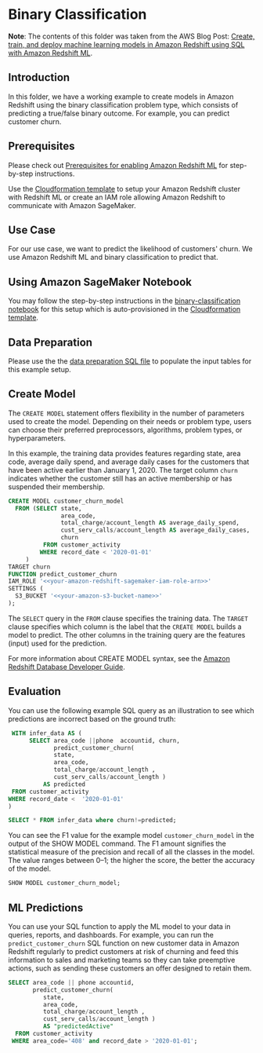 # Binary Classification

**Note**: The contents of this folder was taken from the AWS Blog Post: [Create, train, and deploy machine learning models in Amazon Redshift using SQL with Amazon Redshift ML](https://aws.amazon.com/blogs/big-data/create-train-and-deploy-machine-learning-models-in-amazon-redshift-using-sql-with-amazon-redshift-ml/).

## Introduction

In this folder, we have a working example to create models in Amazon Redshift using the binary classification problem type, which consists of predicting a true/false binary outcome. For example, you can predict customer churn.


## Prerequisites

Please check out [Prerequisites for enabling Amazon Redshift ML](https://aws.amazon.com/blogs/big-data/create-train-and-deploy-machine-learning-models-in-amazon-redshift-using-sql-with-amazon-redshift-ml/) for step-by-step instructions.

Use the [Cloudformation template](../cloud-formation/cloud-formation-template.yaml) to setup your Amazon Redshift cluster with Redshift ML or create an IAM role allowing Amazon Redshift to communicate with Amazon SageMaker.   

## Use Case

For our use case, we want to predict the likelihood of customers' churn. We use Amazon Redshift ML and binary classification to predict that.


## Using Amazon SageMaker Notebook

You may follow the step-by-step instructions in the [binary-classification notebook](./binary-classification.ipynb) for this setup which is auto-provisioned in the [Cloudformation template](../cloud-formation/cloud-formation-template.yaml).

## Data Preparation

Please use the the [data preparation SQL file](./data_preparation.sql) to populate the input tables for this example setup.

## Create Model

The `CREATE MODEL` statement offers flexibility in the number of parameters used to create the model. Depending on their needs or problem type, users can choose their preferred preprocessors, algorithms, problem types, or hyperparameters.

In this example, the training data provides features regarding state, area code, average daily spend, and average daily cases for the customers that have been active earlier than January 1, 2020. The target column `churn` indicates whether the customer still has an active membership or has suspended their membership.


```SQL
CREATE MODEL customer_churn_model
  FROM (SELECT state,
               area_code,
               total_charge/account_length AS average_daily_spend,
               cust_serv_calls/account_length AS average_daily_cases,
               churn
          FROM customer_activity
         WHERE record_date < '2020-01-01'
     )
TARGET churn
FUNCTION predict_customer_churn
IAM_ROLE '<<your-amazon-redshift-sagemaker-iam-role-arn>>'
SETTINGS (
  S3_BUCKET '<<your-amazon-s3-bucket-name>>'
);
```


The `SELECT` query in the `FROM` clause specifies the training data. The `TARGET` clause specifies which column is the label that the `CREATE MODEL` builds a model to predict. The other columns in the training query are the features (input) used for the prediction.

For more information about CREATE MODEL syntax, see the [Amazon Redshift Database Developer Guide](https://docs.aws.amazon.com/redshift/latest/dg/r_CREATE_MODEL.html).

## Evaluation


You can use the following example SQL query as an illustration to see which predictions are incorrect based on the ground truth:

```sql
 WITH infer_data AS (
      SELECT area_code ||phone  accountid, churn,
             predict_customer_churn(
             state,
             area_code,
             total_charge/account_length ,
             cust_serv_calls/account_length )
          AS predicted
 FROM customer_activity
WHERE record_date <  '2020-01-01'
)

SELECT * FROM infer_data where churn!=predicted;
```

You can see the F1 value for the example model `customer_churn_model` in the output of the SHOW MODEL command. The F1 amount signifies the statistical measure of the precision and recall of all the classes in the model. The value ranges between 0–1; the higher the score, the better the accuracy of the model.


```sql
SHOW MODEL customer_churn_model;
```

## ML Predictions

You can use your SQL function to apply the ML model to your data in queries, reports, and dashboards. For example, you can run the `predict_customer_churn` SQL function on new customer data in Amazon Redshift regularly to predict customers at risk of churning and feed this information to sales and marketing teams so they can take preemptive actions, such as sending these customers an offer designed to retain them.

```sql
SELECT area_code || phone accountid,
       predict_customer_churn(
          state,
          area_code,
          total_charge/account_length ,
          cust_serv_calls/account_length )
          AS "predictedActive"
  FROM customer_activity
 WHERE area_code='408' and record_date > '2020-01-01';
```
